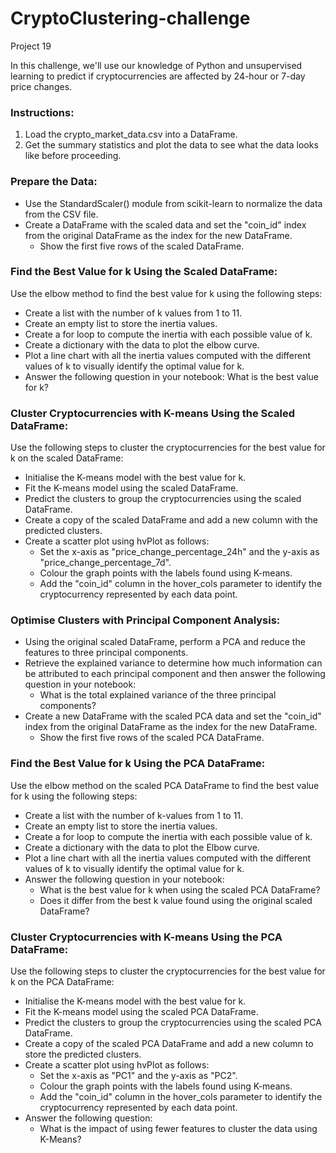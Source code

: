 # CryptoClustering-challenge
Project 19

In this challenge, we'll use our knowledge of Python and unsupervised learning to predict if cryptocurrencies are affected by 24-hour or 7-day price changes.

### Instructions: 
1. Load the crypto_market_data.csv into a DataFrame.
2. Get the summary statistics and plot the data to see what the data looks like before proceeding.

### Prepare the Data: 
* Use the StandardScaler() module from scikit-learn to normalize the data from the CSV file.
* Create a DataFrame with the scaled data and set the "coin_id" index from the original DataFrame as the index for the new DataFrame.
  * Show the first five rows of the scaled DataFrame.

### Find the Best Value for k Using the Scaled DataFrame: 
Use the elbow method to find the best value for k using the following steps:
- Create a list with the number of k values from 1 to 11.
- Create an empty list to store the inertia values.
- Create a for loop to compute the inertia with each possible value of k.
- Create a dictionary with the data to plot the elbow curve.
- Plot a line chart with all the inertia values computed with the different values of k to visually identify the optimal value for k.
- Answer the following question in your notebook: What is the best value for k?

### Cluster Cryptocurrencies with K-means Using the Scaled DataFrame: 
Use the following steps to cluster the cryptocurrencies for the best value for k on the scaled DataFrame:
- Initialise the K-means model with the best value for k.
- Fit the K-means model using the scaled DataFrame.
- Predict the clusters to group the cryptocurrencies using the scaled DataFrame.
- Create a copy of the scaled DataFrame and add a new column with the predicted clusters.
- Create a scatter plot using hvPlot as follows:
	- Set the x-axis as "price_change_percentage_24h" and the y-axis as "price_change_percentage_7d".
	- Colour the graph points with the labels found using K-means.
	- Add the "coin_id" column in the hover_cols parameter to identify the cryptocurrency represented by each data point.

### Optimise Clusters with Principal Component Analysis: 
* Using the original scaled DataFrame, perform a PCA and reduce the features to three principal components.
* Retrieve the explained variance to determine how much information can be attributed to each principal component and then answer the following question in your notebook:
	- What is the total explained variance of the three principal components?
* Create a new DataFrame with the scaled PCA data and set the "coin_id" index from the original DataFrame as the index for the new DataFrame.
	- Show the first five rows of the scaled PCA DataFrame.

### Find the Best Value for k Using the PCA DataFrame: 
Use the elbow method on the scaled PCA DataFrame to find the best value for k using the following steps:
* Create a list with the number of k-values from 1 to 11.
* Create an empty list to store the inertia values.
* Create a for loop to compute the inertia with each possible value of k.
* Create a dictionary with the data to plot the Elbow curve.
* Plot a line chart with all the inertia values computed with the different values of k to visually identify the optimal value for k.
* Answer the following question in your notebook:
	- What is the best value for k when using the scaled PCA DataFrame?
	- Does it differ from the best k value found using the original scaled DataFrame?

### Cluster Cryptocurrencies with K-means Using the PCA DataFrame: 
Use the following steps to cluster the cryptocurrencies for the best value for k on the PCA DataFrame:
* Initialise the K-means model with the best value for k.
* Fit the K-means model using the scaled PCA DataFrame.
* Predict the clusters to group the cryptocurrencies using the scaled PCA DataFrame.
* Create a copy of the scaled PCA DataFrame and add a new column to store the predicted clusters.
* Create a scatter plot using hvPlot as follows:
	- Set the x-axis as "PC1" and the y-axis as "PC2".
	- Colour the graph points with the labels found using K-means.
	- Add the "coin_id" column in the hover_cols parameter to identify the cryptocurrency represented by each data point.
* Answer the following question:
	- What is the impact of using fewer features to cluster the data using K-Means?
